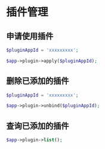 # 插件管理

## 申请使用插件

```php
$pluginAppId = 'xxxxxxxxx';

$app->plugin->apply($pluginAppId);
```

## 删除已添加的插件

```php
$pluginAppId = 'xxxxxxxxx';

$app->plugin->unbind($pluginAppId);
```

## 查询已添加的插件

```php
$app->plugin->list();
```
